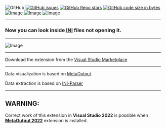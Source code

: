 ![GitHub](https://img.shields.io/github/license/viacheslav-lozinskyi/Preview-INI)
[![GitHub issues](https://img.shields.io/github/issues/viacheslav-lozinskyi/Preview-INI)](https://github.com/viacheslav-lozinskyi/Preview-INI/issues)
[![GitHub Repo stars](https://img.shields.io/github/stars/viacheslav-lozinskyi/Preview-INI)](https://github.com/viacheslav-lozinskyi/Preview-INI/stargazers)
[![GitHub code size in bytes](https://img.shields.io/github/languages/code-size/viacheslav-lozinskyi/Preview-INI)](https://github.com/viacheslav-lozinskyi/Preview-INI)
[![Image](https://img.shields.io/badge/VS-2022-blueviolet)](https://marketplace.visualstudio.com/items?itemName=ViacheslavLozinskyi.MetaOutput-2022)
[![Image](https://img.shields.io/badge/VS-2019-blueviolet)](https://marketplace.visualstudio.com/items?itemName=ViacheslavLozinskyi.MetaOutput-2019)
[![Image](https://img.shields.io/badge/VS-2017-blueviolet)](https://marketplace.visualstudio.com/items?itemName=ViacheslavLozinskyi.MetaOutput-2019)

---

### Now you can look inside [INI](https://en.wikipedia.org/wiki/INI_file) files not opening it.

---

![Image](https://viacheslav-lozinskyi.github.io/Preview-INI/resource/video/Presentation1.gif)

---

Download the extension from the [Visual Studio Marketplace](https://marketplace.visualstudio.com/items?itemName=ViacheslavLozinskyi.Preview-INI)

---

Data visualization is based on [MetaOutput](https://www.metaoutput.net/?utm_source=github.com&utm_medium=referral&utm_campaign=redirect-to-homepage&utm_term=2021-11-21&utm_content=preview-ini)

Data extraction is based on [INI-Parser](https://github.com/rickyah/ini-parser)

---

## WARNING:

Correct work of this extension in **Visual Studio 2022** is possible when **[MetaOutput 2022](https://marketplace.visualstudio.com/items?itemName=ViacheslavLozinskyi.MetaOutput-2022)** extension is installed.
